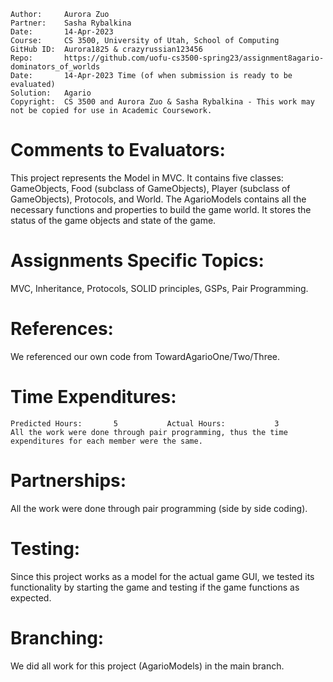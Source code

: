 ```
Author:     Aurora Zuo
Partner:    Sasha Rybalkina
Date:       14-Apr-2023
Course:     CS 3500, University of Utah, School of Computing
GitHub ID:  Aurora1825 & crazyrussian123456
Repo:       https://github.com/uofu-cs3500-spring23/assignment8agario-dominators_of_worlds
Date:       14-Apr-2023 Time (of when submission is ready to be evaluated)
Solution:   Agario
Copyright:  CS 3500 and Aurora Zuo & Sasha Rybalkina - This work may not be copied for use in Academic Coursework.
```

# Comments to Evaluators:

This project represents the Model in MVC. It contains five classes: GameObjects, Food (subclass of GameObjects), 
Player (subclass of GameObjects), Protocols, and World. The AgarioModels contains all the necessary functions 
and properties to build the game world. It stores the status of the game objects and state of the game.

# Assignments Specific Topics:

MVC, Inheritance, Protocols, SOLID principles, GSPs, Pair Programming.

# References:

  We referenced our own code from TowardAgarioOne/Two/Three.
   
# Time Expenditures:

    Predicted Hours:       5           Actual Hours:           3
    All the work were done through pair programming, thus the time expenditures for each member were the same.

# Partnerships:

All the work were done through pair programming (side by side coding).

# Testing:

Since this project works as a model for the actual game GUI, we tested its functionality by starting the 
game and testing if the game functions as expected. 

# Branching:

We did all work for this project (AgarioModels) in the main branch.
